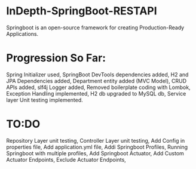 # InDepth-SpringBoot-RESTAPI

Springboot is an open-source framework for creating Production-Ready Applications.

# Progression So Far:

Spring Initializer used,
SpringBoot DevTools dependencies added,
H2 and JPA Dependencies added,
Department entity added (MVC Model),
CRUD APIs added,
slf4j Logger added,
Removed boilerplate coding with Lombok,
Exception Handling implemented,
H2 db upgraded to MySQL db,
Service layer Unit testing implemented.

# TO:DO

Repository Layer unit testing, 
Controller Layer unit testing, 
Add Config in properties file, 
Add application.yml file, 
Addi Springboot Profiles, 
Running Springboot with multiple profiles, 
Add Springboot Actuator, 
Add Custom Actuator Endpoints, 
Exclude Actuator Endpoints, 
